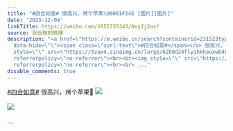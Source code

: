 ```yaml
---
title: "#四合如意# 很高兴，烤个苹果\U0001F34E [图片][图片]"
date: '2023-12-04'
linkTitle: https://weibo.com/1655755343/NvyJj2oxf
source: 张怡微的微博
description: "<a href=\"https://m.weibo.cn/search?containerid=231522type%3D1%26t%3D10%26q%3D%23%E5%9B%9B%E5%90%88%E5%A6%82%E6%84%8F%23&amp;extparam=%23%E5%9B%9B%E5%90%88%E5%A6%82%E6%84%8F%23\"
  data-hide=\"\"><span class=\"surl-text\">#四合如意#</span></a> 很高兴，烤个苹果\U0001F34E <img
  style=\"\" src=\"https://tvax4.sinaimg.cn/large/62b0d24fly1hkhouxwb48j20u01sx7d6.jpg\"
  referrerpolicy=\"no-referrer\"><br><br><img style=\"\" src=\"https://tvax4.sinaimg.cn/large/62b0d24fly1hkhouztvm9j20u00wadiz.jpg\"
  referrerpolicy=\"no-referrer\"><br><br> ..."
disable_comments: true
---
```

<a href="https://m.weibo.cn/search?containerid=231522type%3D1%26t%3D10%26q%3D%23%E5%9B%9B%E5%90%88%E5%A6%82%E6%84%8F%23&amp;extparam=%23%E5%9B%9B%E5%90%88%E5%A6%82%E6%84%8F%23" data-hide=""><span class="surl-text">#四合如意#</span></a> 很高兴，烤个苹果🍎 <img style="" src="https://tvax4.sinaimg.cn/large/62b0d24fly1hkhouxwb48j20u01sx7d6.jpg" referrerpolicy="no-referrer"><br><br><img style="" src="https://tvax4.sinaimg.cn/large/62b0d24fly1hkhouztvm9j20u00wadiz.jpg" referrerpolicy="no-referrer"><br><br> ...